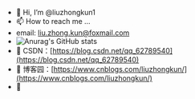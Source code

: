 - 👋 Hi, I’m @liuzhongkun1
- 📫 How to reach me ...
-    email: liu.zhong.kun@foxmail.com
-    ![Anurag's GitHub stats](https://github-readme-stats.vercel.app/api?username=liuzhongkun1)
- 👀 CSDN：[https://blog.csdn.net/qq_62789540](https://blog.csdn.net/qq_62789540)
- 🌱 博客园：[https://www.cnblogs.com/liuzhongkun/](https://www.cnblogs.com/liuzhongkun/)
- 🌱
